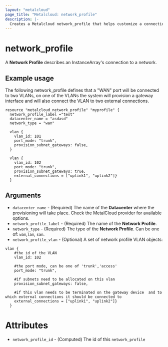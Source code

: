 ```yaml
---
layout: "metalcloud"
page_title: "Metalcloud: network_profile"
description: |-
  Creates a Metalcloud network_profile that helps customize a connection to a network setting VLANs, external connections etc.
---
```



# network_profile

A **Network Profile** describes an InstanceArray's connection to a network. 

## Example usage

The following network_profile defines that a "WAN" port will be connected to two VLANs, on one of the VLANs the system will provision a 
gateway interface and will also connect the VLAN to two external connections.

```hcl
resource "metalcloud_network_profile" "myprofile" {
  network_profile_label ="test"
  datacenter_name = "asdasd"
  network_type = "wan"

  vlan {
    vlan_id: 101
    port_mode: "trunk",
    provision_subnet_gateways: false,
  }

  vlan {
    vlan_id: 102
    port_mode: "trunk",
    provision_subnet_gateways: true,
    external_connections = ["uplink1", "uplink2"]}
  }  

```


## Arguments

* `datacenter_name` - (Required) The name of the **Datacenter** where the provisioning will take place. Check the MetalCloud provider for available options.
* `network_profile_label` - (Required) The name of the **Network Profile**.
* `network_type` - (Required) The type of the **Network Profile**. Can be one of: `wan`,`lan`, `san`.
* `network_profile_vlan` - (Optional) A set of network profile VLAN objects:
```
vlan {
    #the id of the VLAN
    vlan_id: 102
    
    #the port mode, can be one of 'trunk','access'
    port_mode: "trunk",
    
    #if subnets need to be allocated on this vlan
    provision_subnet_gateways: false,

    #if this vlan needs to be terminated on the gateway device  and to which external connections it should be connected to
    external_connections = ["uplink1", "uplink2"]}
  }
```

# Attributes
* `network_profile_id` - (Computed) The id of this `network_profile`
